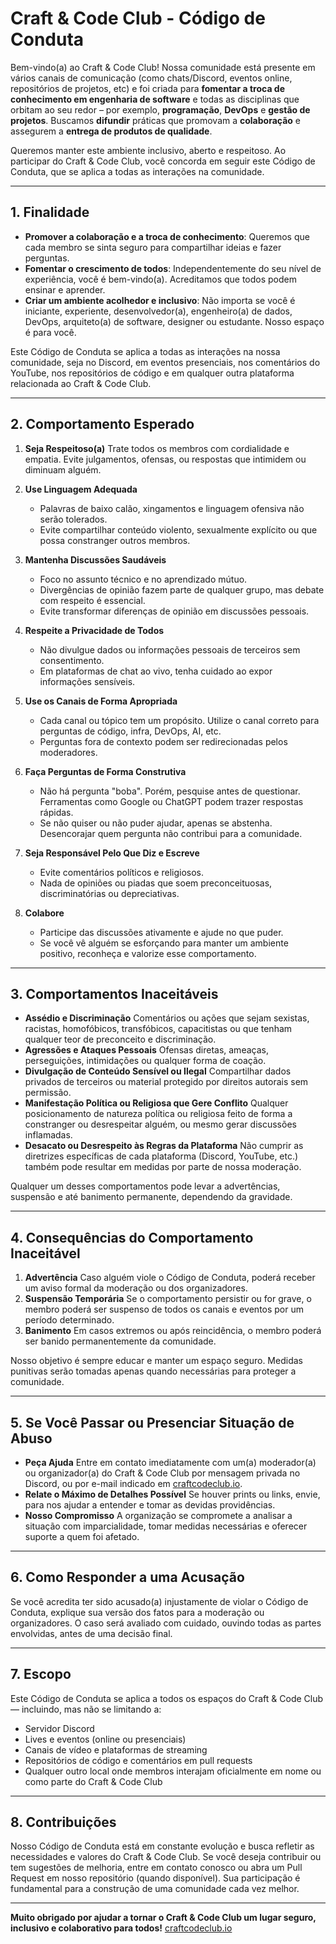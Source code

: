 # Craft & Code Club - Código de Conduta

Bem-vindo(a) ao Craft & Code Club! Nossa comunidade está presente em vários canais de comunicação (como chats/Discord, eventos online, repositórios de projetos, etc) e foi criada para **fomentar a troca de conhecimento em engenharia de software** e todas as disciplinas que orbitam ao seu redor – por exemplo, **programação**, **DevOps** e **gestão de projetos**. Buscamos **difundir** práticas que promovam a **colaboração** e assegurem a **entrega de produtos de qualidade**.

Queremos manter este ambiente inclusivo, aberto e respeitoso. Ao participar do Craft & Code Club, você concorda em seguir este Código de Conduta, que se aplica a todas as interações na comunidade.

---

## 1. Finalidade

- **Promover a colaboração e a troca de conhecimento**: Queremos que cada membro se sinta seguro para compartilhar ideias e fazer perguntas.
- **Fomentar o crescimento de todos**: Independentemente do seu nível de experiência, você é bem-vindo(a). Acreditamos que todos podem ensinar e aprender.
- **Criar um ambiente acolhedor e inclusivo**: Não importa se você é iniciante, experiente, desenvolvedor(a), engenheiro(a) de dados, DevOps, arquiteto(a) de software, designer ou estudante. Nosso espaço é para você.

Este Código de Conduta se aplica a todas as interações na nossa comunidade, seja no Discord, em eventos presenciais, nos comentários do YouTube, nos repositórios de código e em qualquer outra plataforma relacionada ao Craft & Code Club.

---

## 2. Comportamento Esperado

1. **Seja Respeitoso(a)**
   Trate todos os membros com cordialidade e empatia. Evite julgamentos, ofensas, ou respostas que intimidem ou diminuam alguém.

2. **Use Linguagem Adequada**
   - Palavras de baixo calão, xingamentos e linguagem ofensiva não serão tolerados.
   - Evite compartilhar conteúdo violento, sexualmente explícito ou que possa constranger outros membros.

3. **Mantenha Discussões Saudáveis**
   - Foco no assunto técnico e no aprendizado mútuo.
   - Divergências de opinião fazem parte de qualquer grupo, mas debate com respeito é essencial.
   - Evite transformar diferenças de opinião em discussões pessoais.

4. **Respeite a Privacidade de Todos**
   - Não divulgue dados ou informações pessoais de terceiros sem consentimento.
   - Em plataformas de chat ao vivo, tenha cuidado ao expor informações sensíveis.

5. **Use os Canais de Forma Apropriada**
   - Cada canal ou tópico tem um propósito. Utilize o canal correto para perguntas de código, infra, DevOps, AI, etc.
   - Perguntas fora de contexto podem ser redirecionadas pelos moderadores.

6. **Faça Perguntas de Forma Construtiva**
   - Não há pergunta "boba". Porém, pesquise antes de questionar. Ferramentas como Google ou ChatGPT podem trazer respostas rápidas.
   - Se não quiser ou não puder ajudar, apenas se abstenha. Desencorajar quem pergunta não contribui para a comunidade.

7. **Seja Responsável Pelo Que Diz e Escreve**
   - Evite comentários políticos e religiosos.
   - Nada de opiniões ou piadas que soem preconceituosas, discriminatórias ou depreciativas.

8. **Colabore**
   - Participe das discussões ativamente e ajude no que puder.
   - Se você vê alguém se esforçando para manter um ambiente positivo, reconheça e valorize esse comportamento.

---

## 3. Comportamentos Inaceitáveis

- **Assédio e Discriminação**
  Comentários ou ações que sejam sexistas, racistas, homofóbicos, transfóbicos, capacitistas ou que tenham qualquer teor de preconceito e discriminação.
- **Agressões e Ataques Pessoais**
  Ofensas diretas, ameaças, perseguições, intimidações ou qualquer forma de coação.
- **Divulgação de Conteúdo Sensível ou Ilegal**
  Compartilhar dados privados de terceiros ou material protegido por direitos autorais sem permissão.
- **Manifestação Política ou Religiosa que Gere Conflito**
  Qualquer posicionamento de natureza política ou religiosa feito de forma a constranger ou desrespeitar alguém, ou mesmo gerar discussões inflamadas.
- **Desacato ou Desrespeito às Regras da Plataforma**
  Não cumprir as diretrizes específicas de cada plataforma (Discord, YouTube, etc.) também pode resultar em medidas por parte de nossa moderação.

Qualquer um desses comportamentos pode levar a advertências, suspensão e até banimento permanente, dependendo da gravidade.

---

## 4. Consequências do Comportamento Inaceitável

1. **Advertência**
   Caso alguém viole o Código de Conduta, poderá receber um aviso formal da moderação ou dos organizadores.
2. **Suspensão Temporária**
   Se o comportamento persistir ou for grave, o membro poderá ser suspenso de todos os canais e eventos por um período determinado.
3. **Banimento**
   Em casos extremos ou após reincidência, o membro poderá ser banido permanentemente da comunidade.

Nosso objetivo é sempre educar e manter um espaço seguro. Medidas punitivas serão tomadas apenas quando necessárias para proteger a comunidade.

---

## 5. Se Você Passar ou Presenciar Situação de Abuso

- **Peça Ajuda**
  Entre em contato imediatamente com um(a) moderador(a) ou organizador(a) do Craft & Code Club por mensagem privada no Discord, ou por e-mail indicado em [craftcodeclub.io](https://craftcodeclub.io).
- **Relate o Máximo de Detalhes Possível**
  Se houver prints ou links, envie, para nos ajudar a entender e tomar as devidas providências.
- **Nosso Compromisso**
  A organização se compromete a analisar a situação com imparcialidade, tomar medidas necessárias e oferecer suporte a quem foi afetado.

---

## 6. Como Responder a uma Acusação

Se você acredita ter sido acusado(a) injustamente de violar o Código de Conduta, explique sua versão dos fatos para a moderação ou organizadores. O caso será avaliado com cuidado, ouvindo todas as partes envolvidas, antes de uma decisão final.

---

## 7. Escopo

Este Código de Conduta se aplica a todos os espaços do Craft & Code Club — incluindo, mas não se limitando a:

- Servidor Discord
- Lives e eventos (online ou presenciais)
- Canais de vídeo e plataformas de streaming
- Repositórios de código e comentários em pull requests
- Qualquer outro local onde membros interajam oficialmente em nome ou como parte do Craft & Code Club

---

## 8. Contribuições

Nosso Código de Conduta está em constante evolução e busca refletir as necessidades e valores do Craft & Code Club. Se você deseja contribuir ou tem sugestões de melhoria, entre em contato conosco ou abra um Pull Request em nosso repositório (quando disponível). Sua participação é fundamental para a construção de uma comunidade cada vez melhor.

---

**Muito obrigado por ajudar a tornar o Craft & Code Club um lugar seguro, inclusivo e colaborativo para todos!**
[craftcodeclub.io](https://craftcodeclub.io)

